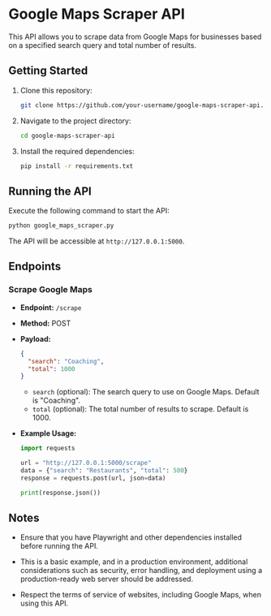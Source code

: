# Google Maps Scraper API

This API allows you to scrape data from Google Maps for businesses based on a specified search query and total number of results.

## Getting Started

1. Clone this repository:

   ```bash
   git clone https://github.com/your-username/google-maps-scraper-api.git
   ```

2. Navigate to the project directory:

   ```bash
   cd google-maps-scraper-api
   ```

3. Install the required dependencies:

   ```bash
   pip install -r requirements.txt
   ```

## Running the API

Execute the following command to start the API:

```bash
python google_maps_scraper.py
```

The API will be accessible at `http://127.0.0.1:5000`.

## Endpoints

### Scrape Google Maps

- **Endpoint:** `/scrape`
- **Method:** POST
- **Payload:**

  ```json
  {
    "search": "Coaching",
    "total": 1000
  }
  ```

  - `search` (optional): The search query to use on Google Maps. Default is "Coaching".
  - `total` (optional): The total number of results to scrape. Default is 1000.

- **Example Usage:**

  ```python
  import requests

  url = "http://127.0.0.1:5000/scrape"
  data = {"search": "Restaurants", "total": 500}
  response = requests.post(url, json=data)

  print(response.json())
  ```

## Notes

- Ensure that you have Playwright and other dependencies installed before running the API.

- This is a basic example, and in a production environment, additional considerations such as security, error handling, and deployment using a production-ready web server should be addressed.

- Respect the terms of service of websites, including Google Maps, when using this API.

```
